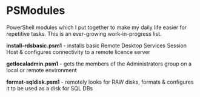 # PSModules

PowerShell modules which I put together to make my daily life easier for repetitive tasks. This is an ever-growing work-in-progress list.

**install-rdsbasic.psm1** - installs basic Remote Desktop Services Session Host & configures connectivity to a remote licence server

**getlocaladmin.psm1** - gets the members of the Administrators group on a local or remote environment

**format-sqldisk.psm1** - remotely looks for RAW disks, formats & configures it to be used as a disk for SQL DBs
